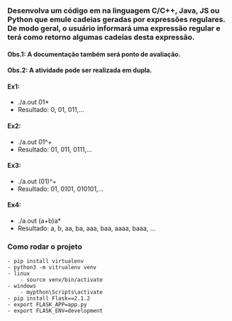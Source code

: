 


### Desenvolva um código em na linguagem C/C++, Java, JS ou Python que emule cadeias geradas por expressões regulares. De modo geral, o usuário informará uma expressão regular e terá como retorno algumas cadeias desta expressão.


#### Obs.1: A documentação também será ponto de avaliação. 
#### Obs.2: A atividade pode ser realizada em dupla.

#### Ex1:
- ./a.out  01*
- Resultado: 0, 01, 011,...

#### Ex2:
- ./a.out  01^+
- Resultado: 01, 011, 0111,...

#### Ex3:
- ./a.out  (01)^+
- Resultado: 01, 0101, 010101,...

#### Ex4:
- ./a.out  (a+b)a*
- Resultado: a, b, aa, ba, aaa, baa, aaaa, baaa, ...



### Como rodar o projeto
    - pip install virtualenv
    - python3 -m vitrualenv venv
    - linux
        - source venv/bin/activate
    - windows
        - mypthon\Scripts\activate
    - pip install Flask==2.1.2
    - export FLASK_APP=app.py
    - export FLASK_ENV=development


